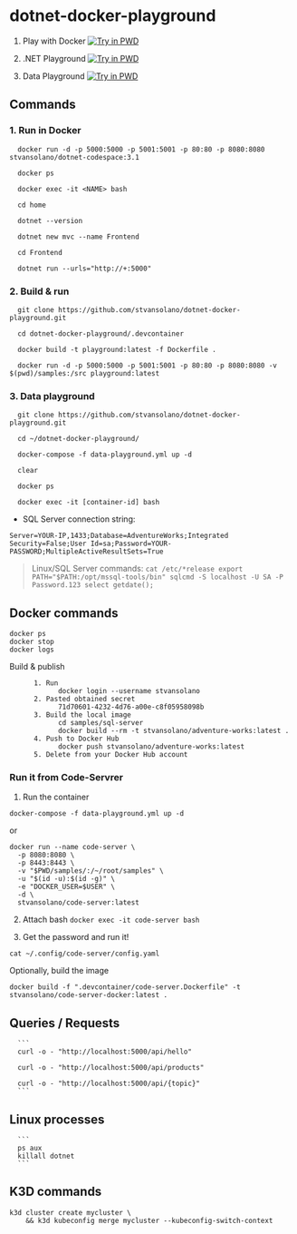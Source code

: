 # dotnet-docker-playground

1) Play with Docker
[![Try in PWD](https://raw.githubusercontent.com/play-with-docker/stacks/master/assets/images/button.png)](https://labs.play-with-docker.com/?stack=https://raw.githubusercontent.com/stvansolano/dotnet-docker-playground/main/docker-compose.yml)

2) .NET Playground
[![Try in PWD](https://raw.githubusercontent.com/play-with-docker/stacks/master/assets/images/button.png)](https://labs.play-with-docker.com/?stack=https://raw.githubusercontent.com/stvansolano/dotnet-docker-playground/main/docker-compose.yml)

3) Data Playground
[![Try in PWD](https://raw.githubusercontent.com/play-with-docker/stacks/master/assets/images/button.png)](https://labs.play-with-docker.com/?stack=https://raw.githubusercontent.com/stvansolano/dotnet-docker-playground/main/data-playground.yml)

## Commands

### 1. Run in Docker

      docker run -d -p 5000:5000 -p 5001:5001 -p 80:80 -p 8080:8080 stvansolano/dotnet-codespace:3.1

      docker ps

      docker exec -it <NAME> bash
      
      cd home

      dotnet --version

      dotnet new mvc --name Frontend

      cd Frontend

      dotnet run --urls="http://+:5000"

### 2. Build & run

      git clone https://github.com/stvansolano/dotnet-docker-playground.git

      cd dotnet-docker-playground/.devcontainer
      
      docker build -t playground:latest -f Dockerfile . 

      docker run -d -p 5000:5000 -p 5001:5001 -p 80:80 -p 8080:8080 -v $(pwd)/samples:/src playground:latest

### 3. Data playground

      git clone https://github.com/stvansolano/dotnet-docker-playground.git

      cd ~/dotnet-docker-playground/
      
      docker-compose -f data-playground.yml up -d 

      clear

      docker ps

      docker exec -it [container-id] bash

- SQL Server connection string:

```
Server=YOUR-IP,1433;Database=AdventureWorks;Integrated Security=False;User Id=sa;Password=YOUR-PASSWORD;MultipleActiveResultSets=True
```
> Linux/SQL Server commands:
      ```
      cat /etc/*release
      export PATH="$PATH:/opt/mssql-tools/bin"
      sqlcmd -S localhost -U SA -P Password.123
      select getdate();
      ```

## Docker commands

```
docker ps
docker stop
docker logs
```

Build & publish 

```
      1. Run 
            docker login --username stvansolano
      2. Pasted obtained secret
            71d70601-4232-4d76-a00e-c8f05958098b
      3. Build the local image
            cd samples/sql-server
            docker build --rm -t stvansolano/adventure-works:latest .
      4. Push to Docker Hub
            docker push stvansolano/adventure-works:latest
      5. Delete from your Docker Hub account
```

### Run it from Code-Servrer

1) Run the container

```
docker-compose -f data-playground.yml up -d 
```

or

```
docker run --name code-server \
  -p 8080:8080 \
  -p 8443:8443 \
  -v "$PWD/samples/:/~/root/samples" \
  -u "$(id -u):$(id -g)" \
  -e "DOCKER_USER=$USER" \
  -d \
  stvansolano/code-server:latest
```

2) Attach bash
`docker exec -it code-server bash`

3) Get the password and run it!

`cat ~/.config/code-server/config.yaml`

Optionally, build the image

`docker build -f ".devcontainer/code-server.Dockerfile" -t stvansolano/code-server-docker:latest .`

## Queries / Requests

      ```
      curl -o - "http://localhost:5000/api/hello"

      curl -o - "http://localhost:5000/api/products"

      curl -o - "http://localhost:5000/api/{topic}"
      ```

## Linux processes

      ```
      ps aux
      killall dotnet
      ```

## K3D commands

```
k3d cluster create mycluster \
    && k3d kubeconfig merge mycluster --kubeconfig-switch-context
